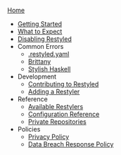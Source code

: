 [Home](https://github.com/restyled-io/restyled.io/wiki/)

- [Getting Started](https://github.com/restyled-io/restyled.io/wiki/Getting-Started)
- [What to Expect](https://github.com/restyled-io/restyled.io/wiki/What-to-Expect)
- [Disabling Restyled](https://github.com/restyled-io/restyled.io/wiki/Disabling-Restyled)
- Common Errors
  - [.restyled.yaml](https://github.com/restyled-io/restyled.io/wiki/Common-Errors:-.restyled.yaml)
  - [Brittany](https://github.com/restyled-io/restyled.io/wiki/Common-Errors:-Brittany)
  - [Stylish Haskell](https://github.com/restyled-io/restyled.io/wiki/Common-Errors:-Stylish-Haskell)
- Development
  - [Contributing to Restyled](https://github.com/restyled-io/restyled.io/wiki/Contributing-to-Restyled)
  - [Adding a Restyler](https://github.com/restyled-io/restyled.io/wiki/Adding-a-Restyler)
- Reference
  - [Available Restylers](https://github.com/restyled-io/restyled.io/wiki/Available-Restylers)
  - [Configuration Reference](https://github.com/restyled-io/restyled.io/wiki/Configuration-Reference)
  - [Private Repositories](https://github.com/restyled-io/restyled.io/wiki/Private-Repositories)
- Policies
  - [Privacy Policy](https://github.com/restyled-io/restyled.io/wiki/Privacy-Policy)
  - [Data Breach Response Policy](https://github.com/restyled-io/restyled.io/wiki/Data-Breach-Response-Policy)
